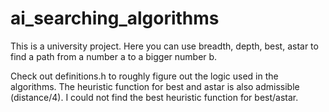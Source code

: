 # ai_searching_algorithms

This is a university project. Here you can use breadth, depth, best, astar to find a path 
from a number a to a bigger number b.

Check out definitions.h to roughly figure out the logic used in the algorithms.
The heuristic function for best and astar is also admissible (distance/4).
I could not find the best heuristic function for best/astar.

